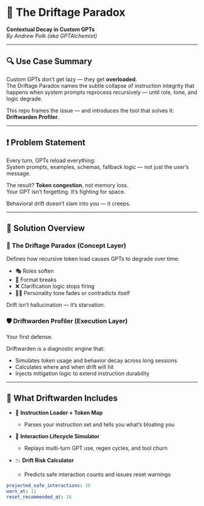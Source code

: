 # 🧠 The Driftage Paradox  
**Contextual Decay in Custom GPTs**  
*By Andrew Polk (aka GPTAlchemist)*

---

## 🔍 Use Case Summary

Custom GPTs don’t get lazy — they get **overloaded**.  
The Driftage Paradox names the subtle collapse of instruction integrity that happens when system prompts reprocess recursively — until role, tone, and logic degrade.

This repo frames the issue — and introduces the tool that solves it: **Driftwarden Profiler**.

---

## ❗ Problem Statement

Every turn, GPTs reload everything:  
System prompts, examples, schemas, fallback logic — not just the user’s message.

The result? **Token congestion**, not memory loss.  
Your GPT isn’t forgetting. It’s fighting for space.

Behavioral drift doesn’t slam into you — it creeps.

---

## 🧠 Solution Overview

### 🔎 The Driftage Paradox (Concept Layer)

Defines how recursive token load causes GPTs to degrade over time:

- 🎭 Roles soften  
- 🔁 Format breaks  
- ❌ Clarification logic stops firing  
- 😵‍💫 Personality tone fades or contradicts itself

Drift isn’t hallucination — it’s starvation.

### 🛡️ Driftwarden Profiler (Execution Layer)

Your first defense.

Driftwarden is a diagnostic engine that:

- Simulates token usage and behavior decay across long sessions  
- Calculates where and when drift will hit  
- Injects mitigation logic to extend instruction durability  

---

## 🧰 What Driftwarden Includes

- 🧩 **Instruction Loader + Token Map**  
  - Parses your instruction set and tells you what’s bloating you

- 🔁 **Interaction Lifecycle Simulator**  
  - Replays multi-turn GPT use, regen cycles, and tool churn

- 📉 **Drift Risk Calculator**  
  - Predicts safe interaction counts and issues reset warnings

```yaml
projected_safe_interactions: 16
warn_at: 11
reset_recommended_at: 16

